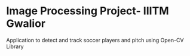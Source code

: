 # Image Processing Project- IIITM Gwalior

Application to detect and track soccer players and pitch using Open-CV Library
